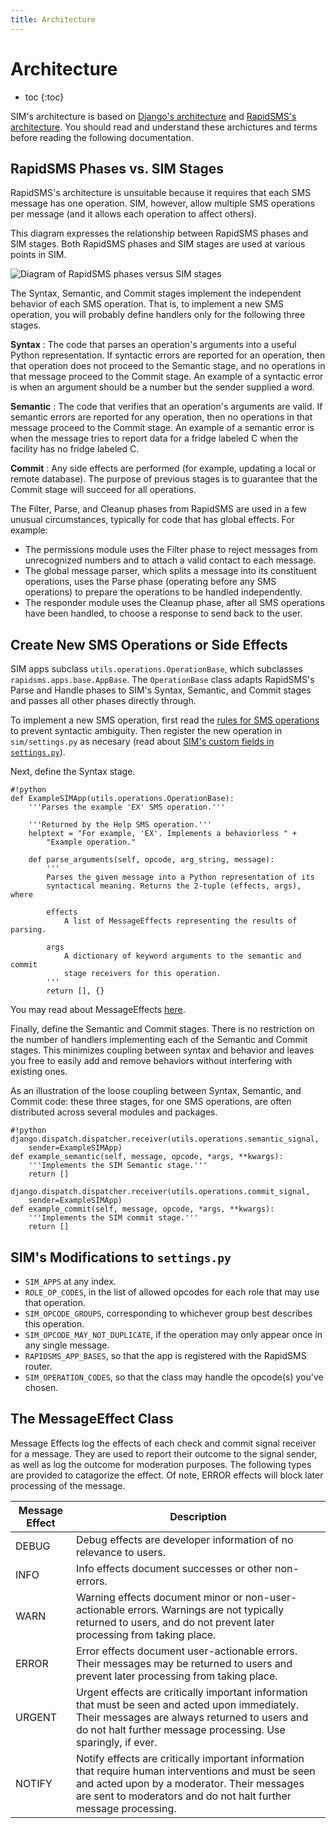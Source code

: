 ```yaml
---
title: Architecture
---
```


# Architecture

* toc
{:toc}

SIM's architecture is based on [Django's architecture](https://docs.djangoproject.com/en/1.6/intro/overview/) and [RapidSMS's architecture](http://rapidsms.readthedocs.org/en/v0.17.0/topics/architecture.html). You should read and understand these archictures and terms before reading the following documentation.

## RapidSMS Phases vs. SIM Stages

RapidSMS's architecture is unsuitable because it requires that each SMS message has one operation. SIM, however, allow multiple SMS operations per message (and it allows each operation to affect others).

This diagram expresses the relationship between RapidSMS phases and SIM stages. Both RapidSMS phases and SIM stages are used at various points in SIM.

<img alt="Diagram of RapidSMS phases versus SIM stages" src="/static/images/phase-and-stage-architecture-diagram.png" />

The Syntax, Semantic, and Commit stages implement the independent behavior of each SMS operation. That is, to implement a new SMS operation, you will probably define handlers only for the following three stages.

__Syntax__
: The code that parses an operation's arguments into a useful Python representation. If syntactic errors are reported for an operation, then that operation does not proceed to the Semantic stage, and no operations in that message proceed to the Commit stage. An example of a syntactic error is when an argument should be a number but the sender supplied a word.

__Semantic__
: The code that verifies that an operation's arguments are valid. If semantic errors are reported for any operation, then no operations in that message proceed to the Commit stage. An example of a semantic error is when the message tries to report data for a fridge labeled C when the facility has no fridge labeled C.

__Commit__
: Any side effects are performed (for example, updating a local or remote database). The purpose of previous stages is to guarantee that the Commit stage will succeed for all operations.

The Filter, Parse, and Cleanup phases from RapidSMS are used in a few unusual circumstances, typically for code that has global effects. For example:

* The permissions module uses the Filter phase to reject messages from unrecognized numbers and to attach a valid contact to each message.
* The global message parser, which splits a message into its constituent operations, uses the Parse phase (operating before any SMS operations) to prepare the operations to be handled independently.
* The responder module uses the Cleanup phase, after all SMS operations have been handled, to choose a response to send back to the user.

## Create New SMS Operations or Side Effects

SIM apps subclass `utils.operations.OperationBase`, which subclasses `rapidsms.apps.base.AppBase`. The `OperationBase` class adapts RapidSMS's Parse and Handle phases to SIM's Syntax, Semantic, and Commit stages and passes all other phases directly through.

To implement a new SMS operation, first read the [rules for SMS operations](/use/smsapis) to prevent syntactic ambiguity. Then register the new operation in `sim/settings.py` as necesary (read about [SIM's custom fields in `settings.py`](#sims_modifications_to_)).

Next, define the Syntax stage.

	#!python
	def ExampleSIMApp(utils.operations.OperationBase):
	    '''Parses the example 'EX' SMS operation.'''

	    '''Returned by the Help SMS operation.'''
	    helptext = "For example, 'EX'. Implements a behaviorless " +
	        "Example operation."

	    def parse_arguments(self, opcode, arg_string, message):
	        '''
	        Parses the given message into a Python representation of its
	        syntactical meaning. Returns the 2-tuple (effects, args), where

	        effects
	            A list of MessageEffects representing the results of parsing.

	        args
	            A dictionary of keyword arguments to the semantic and commit
	            stage receivers for this operation.
	        '''
	        return [], {}

You may read about MessageEffects [here](#sims_modifications_to_).

Finally, define the Semantic and Commit stages. There is no restriction on the number of handlers implementing each of the Semantic and Commit stages. This minimizes coupling between syntax and behavior and leaves you free to easily add and remove behaviors without interfering with existing ones.

As an illustration of the loose coupling between Syntax, Semantic, and Commit code: these three stages, for one SMS operations, are often distributed across several modules and packages.

	#!python
	django.dispatch.dispatcher.receiver(utils.operations.semantic_signal,
	    sender=ExampleSIMApp)
	def example_semantic(self, message, opcode, *args, **kwargs):
	    '''Implements the SIM Semantic stage.'''
	    return []

	django.dispatch.dispatcher.receiver(utils.operations.commit_signal,
	    sender=ExampleSIMApp)
	def example_commit(self, message, opcode, *args, **kwargs):
	    '''Implements the SIM commit stage.'''
	    return []

## SIM's Modifications to `settings.py`

* `SIM_APPS` at any index.
* `ROLE_OP_CODES`, in the list of allowed opcodes for each role that may use that operation.
* `SIM_OPCODE_GROUPS`, corresponding to whichever group best describes this operation.
* `SIM_OPCODE_MAY_NOT_DUPLICATE`, if the operation may only appear once in any single message.
* `RAPIDSMS_APP_BASES`, so that the app is registered with the RapidSMS router.
* `SIM_OPERATION_CODES`, so that the class may handle the opcode(s) you've chosen.

## The MessageEffect Class

Message Effects log the effects of each check and commit signal receiver for a message. They are used to report their outcome to the signal sender, as well as log the outcome for moderation purposes. The following types are provided to catagorize the effect. Of note, ERROR effects will block later processing of the message.

| Message Effect | Description |
|---|---|
| DEBUG | Debug effects are developer information of no relevance to users. |
| INFO | Info effects document successes or other non-errors. |
| WARN | Warning effects document minor or non-user-actionable errors. Warnings are not typically returned to users, and do not prevent later processing from taking place. |
| ERROR | Error effects document user-actionable errors. Their messages may be returned to users and prevent later processing from taking place. |
| URGENT | Urgent effects are critically important information that must be seen and acted upon immediately. Their messages are always returned to users and do not halt further message processing. Use sparingly, if ever. |
| NOTIFY | Notify effects are critically important information that require human interventions and must be seen and acted upon by a moderator. Their messages are sent to moderators and do not halt further message processing. |